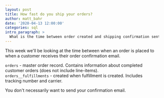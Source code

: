 ```yaml
---
layout: post
title: How fast do you ship your orders?
author: matt_bahr
date: '2020-04-13 12:00:00'
categories: sql
intro_paragraph: >
  What is the time between order created and shipping confirmation sent?
---
```



This week we'll be looking at the time between when an order is placed to when a customer receives their order confirmation email.

`orders` - master order record. Contains information about completed customer orders (does not include line-items).
<br>
`orders__fulfillments` - created when fulfillment is created. Includes tracking number and carrier.

You don't necessarily want to send your confirmation email. 

<script src="https://gist.github.com/mattrbahr/7ed95e950870b16096a413889d492b18.js"></script>

